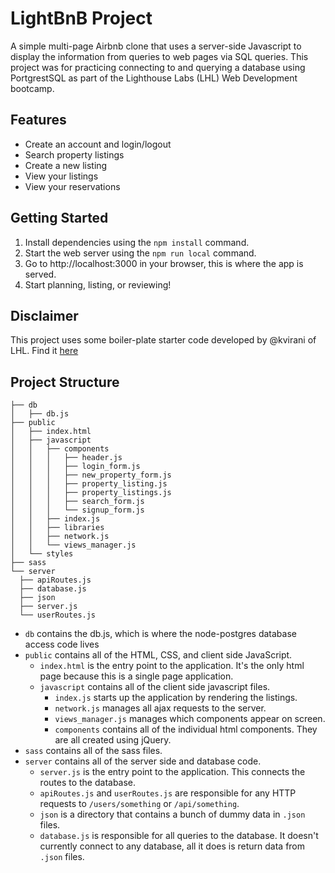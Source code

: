 # LightBnB Project
A simple multi-page Airbnb clone that uses a server-side Javascript to display the information from queries to web pages via SQL queries. This project was for practicing connecting to and querying a database using PortgrestSQL as part of the Lighthouse Labs (LHL) Web Development bootcamp.

## Features 
- Create an account and login/logout
- Search property listings
- Create a new listing
- View your listings
- View your reservations

## Getting Started
1. Install dependencies using the `npm install` command.
2. Start the web server using the `npm run local` command.  
3. Go to http://localhost:3000 in your browser, this is where the app is served.
4. Start planning, listing, or reviewing!


## Disclaimer
This project uses some boiler-plate starter code developed by @kvirani of LHL.  Find it [here](https://github.com/lighthouse-labs/LightBnB_WebApp)

## Project Structure

```
├── db
│   ├── db.js
├── public
│   ├── index.html
│   ├── javascript
│   │   ├── components 
│   │   │   ├── header.js
│   │   │   ├── login_form.js
│   │   │   ├── new_property_form.js
│   │   │   ├── property_listing.js
│   │   │   ├── property_listings.js
│   │   │   ├── search_form.js
│   │   │   └── signup_form.js
│   │   ├── index.js
│   │   ├── libraries
│   │   ├── network.js
│   │   └── views_manager.js
│   └── styles
├── sass
└── server
  ├── apiRoutes.js
  ├── database.js
  ├── json
  ├── server.js
  └── userRoutes.js
```

* `db` contains the db.js, which is where the node-postgres database access code lives
* `public` contains all of the HTML, CSS, and client side JavaScript. 
  * `index.html` is the entry point to the application. It's the only html page because this is a single page application.
  * `javascript` contains all of the client side javascript files.
    * `index.js` starts up the application by rendering the listings.
    * `network.js` manages all ajax requests to the server.
    * `views_manager.js` manages which components appear on screen.
    * `components` contains all of the individual html components. They are all created using jQuery.
* `sass` contains all of the sass files. 
* `server` contains all of the server side and database code.
  * `server.js` is the entry point to the application. This connects the routes to the database.
  * `apiRoutes.js` and `userRoutes.js` are responsible for any HTTP requests to `/users/something` or `/api/something`. 
  * `json` is a directory that contains a bunch of dummy data in `.json` files.
  * `database.js` is responsible for all queries to the database. It doesn't currently connect to any database, all it does is return data from `.json` files.
